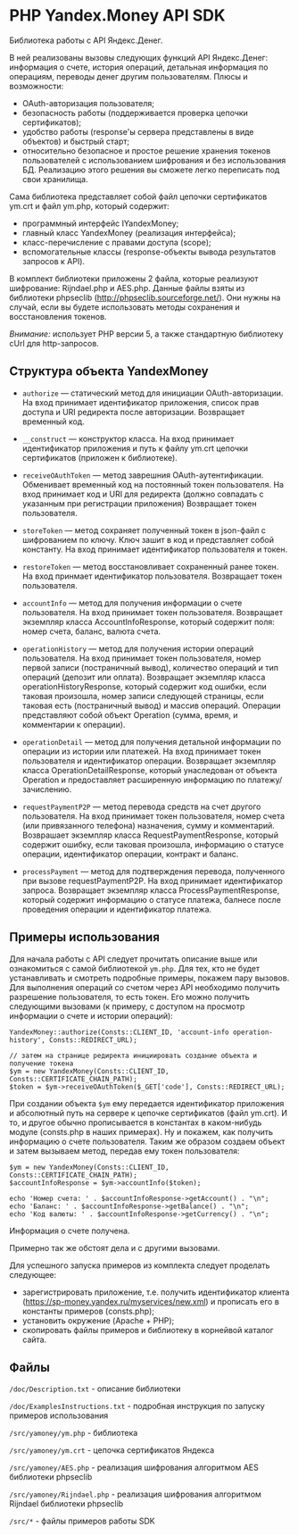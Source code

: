 PHP Yandex.Money API SDK
========================

Библиотека работы с API Яндекс.Денег.

В ней реализованы вызовы следующих функций API Яндекс.Денег: информация о счете, история операций, детальная информация по операциям, переводы денег другим пользователям. 
Плюсы и возможности: 

* OAuth-авторизация пользователя;
* безопасность работы (поддерживается проверка цепочки сертификатов);
* удобство работы (response'ы сервера представлены в виде объектов) и быстрый старт;
* относительно безопасное и простое решение хранения токенов пользователей с использованием шифрования и без использования БД. Реализацию этого решения вы сможете легко переписать под свои хранилища.

Сама библиотека представляет собой файл цепочки сертификатов ym.crt и файл ym.php, который содержит:

* программный интерфейс IYandexMoney; 
* главный класс YandexMoney (реализация интерфейса);
* класс-перечисление с правами доступа (scope);
* вспомогательные классы (response-объекты вывода результатов запросов к API).

В комплект библиотеки приложены 2 файла, которые реализуют шифрование: Rijndael.php и AES.php. Данные файлы взяты из библиотеки phpseclib (http://phpseclib.sourceforge.net/). Они нужны на случай, если вы будете использовать методы сохранения и восстановления токенов. 

*Внимание:* использует PHP версии 5, а также стандартную библиотеку cUrl для http-запросов.

Структура объекта YandexMoney
----------------------------

* `authorize` — статический метод для инициации OAuth-авторизации. 
На вход принимает идентификатор приложения, список прав доступа и URI редиректа после авторизации.
Возвращает временный код.

* `__construct` — конструктор класса. 
На вход принимает идентификатор приложения и путь к файлу ym.crt цепочки сертификатов (приложен к библиотеке).

* `receiveOAuthToken` — метод заврешния OAuth-аутентификации. Обменивает временный код на постоянный токен пользователя.
На вход принимает код и URI для редиректа (должно совпадать с указанным при регистрации приложения)
Возвращает токен пользователя.

* `storeToken` — метод сохраняет полученный токен в json-файл с шифрованием по ключу. Ключ зашит в код и представляет собой константу.
На вход принимает идентификатор пользователя и токен.

* `restoreToken` — метод восстановливает сохраненный ранее токен.
На вход принмает идентификатор пользователя.
Возвращает токен пользователя.

* `accountInfo` — метод для получения информации о счете пользователя.
На вход принимает токен пользователя.
Возвращает экземпляр класса AccountInfoResponse, который содержит поля: номер счета, баланс, валюта счета.

* `operationHistory` — метод для получения истории операций пользователя. 
На вход принимает токен пользователя, номер первой записи (постраничный вывод), количество операций и тип операций (депозит или оплата).
Возвращает экземпляр класса operationHistoryResponse, который содержит код ошибки, если таковая произошла, номер записи следующей страницы, если таковая есть (постраничный вывод) и массив операций. Операции представляют собой объект Operation (сумма, время, и комментарии к операции).

* `operationDetail` — метод для получения детальной информации по операции из истории или платежей.
На вход принимает токен пользователя и идентификатор операции.
Возвращает экземпляр класса OperationDetailResponse, который унаследован от объекта Operation и предоставляет расширенную информацию по платежу/зачислению.

* `requestPaymentP2P` — метод перевода средств на счет другого пользователя. 
На вход принимает токен пользователя, номер счета (или привязанного телефона) назначения, сумму и комментарий.
Возврашает экземпляр класса RequestPaymentResponse, который содержит ошибку, если таковая произошла, информацию о статусе операции, идентификатор операции, контракт и баланс.

* `processPayment` — метод для подтверждения перевода, полученного при вызове requestPaymentP2P. 
На вход принимает идентификатор запроса.
Возвращает экземпляр класса ProcessPaymentResponse, который содержит информацию о статусе платежа, балнесе после проведения операции и идентификатор платежа.


Примеры использования
---------------------

Для начала работы с API следует прочитать описание выше или ознакомиться с самой библиотекой `ym.php`. Для тех, кто не будет устанавливать и смотреть подробные примеры, покажем пару вызовов. 
Для выполнения операций со счетом через API необходимо получить разрешение пользователя, то есть токен. Его можно получить следующими вызовами (к примеру, с доступом на просмотр информации о счете и истории операций):

	YandexMoney::authorize(Consts::CLIENT_ID, 'account-info operation-history', Consts::REDIRECT_URL);

	// затем на странице редиректа инициировать создание объекта и получение токена
	$ym = new YandexMoney(Consts::CLIENT_ID, Consts::CERTIFICATE_CHAIN_PATH);	
	$token = $ym->receiveOAuthToken($_GET['code'], Consts::REDIRECT_URL);

При создании объекта `$ym` ему передается идентификатор приложения и абсолютный путь на сервере к цепочке сертификатов (файл ym.crt). И то, и другое обычно прописывается в константах в каком-нибудь модуле (consts.php в наших примерах). 
Ну и покажем, как получить информацию о счете пользователя. Таким же образом создаем объект и затем вызываем метод, передав ему токен пользователя:

	$ym = new YandexMoney(Consts::CLIENT_ID, Consts::CERTIFICATE_CHAIN_PATH);
	$accountInfoResponse = $ym->accountInfo($token);	

	echo 'Номер счета: ' . $accountInfoResponse->getAccount() . "\n";
	echo 'Баланс: ' . $accountInfoResponse->getBalance() . "\n";
	echo 'Код валюты: ' . $accountInfoResponse->getCurrency() . "\n";	

Информация о счете получена. 

Примерно так же обстоят дела и с другими вызовами.

Для успешного запуска примеров из комплекта следует проделать следующее:

* зарегистрировать приложение, т.е. получить идентификатор клиента (https://sp-money.yandex.ru/myservices/new.xml) и прописать его в константы примеров (consts.php);
* установить окружение (Apache + PHP);
* скопировать файлы примеров и библиотеку в корнейвой каталог сайта.


Файлы
------

`/doc/Description.txt` - описание библиотеки

`/doc/ExamplesInstructions.txt` - подробная инструкция по запуску примеров использования

`/src/yamoney/ym.php` - библиотека

`/src/yamoney/ym.crt` - цепочка сертификатов Яндекса

`/src/yamoney/AES.php` - реализация шифрования алгоритмом AES библиотеки phpseclib

`/src/yamoney/Rijndael.php` - реализация шифрования алгоритмом Rijndael библиотеки phpseclib

`/src/*` - файлы примеров работы SDK
